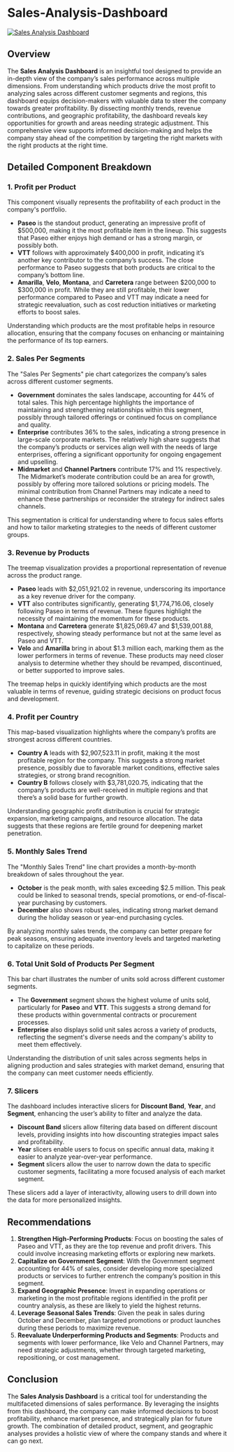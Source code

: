 # Sales-Analysis-Dashboard

[![Sales Analysis Dashboard](https://drive.google.com/uc?export=view&id=0kVasCEkjUCdNwzy4qhxttRH)](https://drive.google.com/file/d/0kVasCEkjUCdNwzy4qhxttRH/view?usp=sharing)

## Overview

The **Sales Analysis Dashboard** is an insightful tool designed to provide an in-depth view of the company’s sales performance across multiple dimensions. From understanding which products drive the most profit to analyzing sales across different customer segments and regions, this dashboard equips decision-makers with valuable data to steer the company towards greater profitability. By dissecting monthly trends, revenue contributions, and geographic profitability, the dashboard reveals key opportunities for growth and areas needing strategic adjustment. This comprehensive view supports informed decision-making and helps the company stay ahead of the competition by targeting the right markets with the right products at the right time.

## Detailed Component Breakdown

### 1. **Profit per Product**

This component visually represents the profitability of each product in the company's portfolio.

- **Paseo** is the standout product, generating an impressive profit of $500,000, making it the most profitable item in the lineup. This suggests that Paseo either enjoys high demand or has a strong margin, or possibly both.
- **VTT** follows with approximately $400,000 in profit, indicating it’s another key contributor to the company’s success. The close performance to Paseo suggests that both products are critical to the company’s bottom line.
- **Amarilla**, **Velo**, **Montana**, and **Carretera** range between $200,000 to $300,000 in profit. While they are still profitable, their lower performance compared to Paseo and VTT may indicate a need for strategic reevaluation, such as cost reduction initiatives or marketing efforts to boost sales.

Understanding which products are the most profitable helps in resource allocation, ensuring that the company focuses on enhancing or maintaining the performance of its top earners.

### 2. **Sales Per Segments**

The "Sales Per Segments" pie chart categorizes the company’s sales across different customer segments.

- **Government** dominates the sales landscape, accounting for 44% of total sales. This high percentage highlights the importance of maintaining and strengthening relationships within this segment, possibly through tailored offerings or continued focus on compliance and quality.
- **Enterprise** contributes 36% to the sales, indicating a strong presence in large-scale corporate markets. The relatively high share suggests that the company’s products or services align well with the needs of large enterprises, offering a significant opportunity for ongoing engagement and upselling.
- **Midmarket** and **Channel Partners** contribute 17% and 1% respectively. The Midmarket’s moderate contribution could be an area for growth, possibly by offering more tailored solutions or pricing models. The minimal contribution from Channel Partners may indicate a need to enhance these partnerships or reconsider the strategy for indirect sales channels.

This segmentation is critical for understanding where to focus sales efforts and how to tailor marketing strategies to the needs of different customer groups.

### 3. **Revenue by Products**

The treemap visualization provides a proportional representation of revenue across the product range.

- **Paseo** leads with $2,051,921.02 in revenue, underscoring its importance as a key revenue driver for the company.
- **VTT** also contributes significantly, generating $1,774,716.06, closely following Paseo in terms of revenue. These figures highlight the necessity of maintaining the momentum for these products.
- **Montana** and **Carretera** generate $1,825,069.47 and $1,539,001.88, respectively, showing steady performance but not at the same level as Paseo and VTT.
- **Velo** and **Amarilla** bring in about $1.3 million each, marking them as the lower performers in terms of revenue. These products may need closer analysis to determine whether they should be revamped, discontinued, or better supported to improve sales.

The treemap helps in quickly identifying which products are the most valuable in terms of revenue, guiding strategic decisions on product focus and development.

### 4. **Profit per Country**

This map-based visualization highlights where the company’s profits are strongest across different countries.

- **Country A** leads with $2,907,523.11 in profit, making it the most profitable region for the company. This suggests a strong market presence, possibly due to favorable market conditions, effective sales strategies, or strong brand recognition.
- **Country B** follows closely with $3,781,020.75, indicating that the company’s products are well-received in multiple regions and that there’s a solid base for further growth.

Understanding geographic profit distribution is crucial for strategic expansion, marketing campaigns, and resource allocation. The data suggests that these regions are fertile ground for deepening market penetration.

### 5. **Monthly Sales Trend**

The "Monthly Sales Trend" line chart provides a month-by-month breakdown of sales throughout the year.

- **October** is the peak month, with sales exceeding $2.5 million. This peak could be linked to seasonal trends, special promotions, or end-of-fiscal-year purchasing by customers.
- **December** also shows robust sales, indicating strong market demand during the holiday season or year-end purchasing cycles.

By analyzing monthly sales trends, the company can better prepare for peak seasons, ensuring adequate inventory levels and targeted marketing to capitalize on these periods.

### 6. **Total Unit Sold of Products Per Segment**

This bar chart illustrates the number of units sold across different customer segments.

- The **Government** segment shows the highest volume of units sold, particularly for **Paseo** and **VTT**. This suggests a strong demand for these products within governmental contracts or procurement processes.
- **Enterprise** also displays solid unit sales across a variety of products, reflecting the segment's diverse needs and the company's ability to meet them effectively.

Understanding the distribution of unit sales across segments helps in aligning production and sales strategies with market demand, ensuring that the company can meet customer needs efficiently.

### 7. **Slicers**

The dashboard includes interactive slicers for **Discount Band**, **Year**, and **Segment**, enhancing the user’s ability to filter and analyze the data.

- **Discount Band** slicers allow filtering data based on different discount levels, providing insights into how discounting strategies impact sales and profitability.
- **Year** slicers enable users to focus on specific annual data, making it easier to analyze year-over-year performance.
- **Segment** slicers allow the user to narrow down the data to specific customer segments, facilitating a more focused analysis of each market segment.

These slicers add a layer of interactivity, allowing users to drill down into the data for more personalized insights.

## Recommendations

1. **Strengthen High-Performing Products**: Focus on boosting the sales of Paseo and VTT, as they are the top revenue and profit drivers. This could involve increasing marketing efforts or exploring new markets.
2. **Capitalize on Government Segment**: With the Government segment accounting for 44% of sales, consider developing more specialized products or services to further entrench the company’s position in this segment.
3. **Expand Geographic Presence**: Invest in expanding operations or marketing in the most profitable regions identified in the profit per country analysis, as these are likely to yield the highest returns.
4. **Leverage Seasonal Sales Trends**: Given the peak in sales during October and December, plan targeted promotions or product launches during these periods to maximize revenue.
5. **Reevaluate Underperforming Products and Segments**: Products and segments with lower performance, like Velo and Channel Partners, may need strategic adjustments, whether through targeted marketing, repositioning, or cost management.

## Conclusion

The **Sales Analysis Dashboard** is a critical tool for understanding the multifaceted dimensions of sales performance. By leveraging the insights from this dashboard, the company can make informed decisions to boost profitability, enhance market presence, and strategically plan for future growth. The combination of detailed product, segment, and geographic analyses provides a holistic view of where the company stands and where it can go next.
